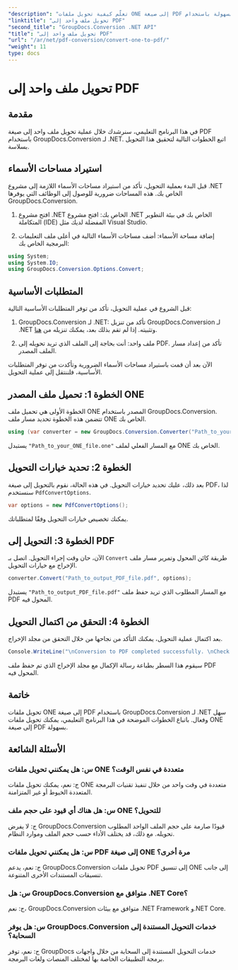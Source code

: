 ```yaml
---
"description": "تعلّم كيفية تحويل ملفات ONE إلى صيغة PDF بسهولة باستخدام GroupDocs.Conversion لـ .NET. اتبع دليلنا خطوة بخطوة."
"linktitle": "تحويل ملف واحد إلى PDF"
"second_title": "GroupDocs.Conversion .NET API"
"title": "تحويل ملف واحد إلى PDF"
"url": "/ar/net/pdf-conversion/convert-one-to-pdf/"
"weight": 11
type: docs
---
```

# تحويل ملف واحد إلى PDF

## مقدمة

في هذا البرنامج التعليمي، سنرشدك خلال عملية تحويل ملف واحد إلى صيغة PDF باستخدام GroupDocs.Conversion لـ .NET. اتبع الخطوات التالية لتحقيق هذا التحويل بسلاسة.

## استيراد مساحات الأسماء

قبل البدء بعملية التحويل، تأكد من استيراد مساحات الأسماء اللازمة إلى مشروع .NET الخاص بك. هذه المساحات ضرورية للوصول إلى الوظائف التي يوفرها GroupDocs.Conversion.

1. افتح مشروع .NET الخاص بك: افتح مشروع .NET الخاص بك في بيئة التطوير المتكاملة (IDE) المفضلة لديك مثل Visual Studio.

2. إضافة مساحة الأسماء: أضف مساحات الأسماء التالية في أعلى ملف التعليمات البرمجية الخاص بك:

```csharp
using System;
using System.IO;
using GroupDocs.Conversion.Options.Convert;
```

## المتطلبات الأساسية

قبل الشروع في عملية التحويل، تأكد من توفر المتطلبات الأساسية التالية:

1. GroupDocs.Conversion لـ .NET: تأكد من تنزيل GroupDocs.Conversion لـ .NET وتثبيته. إذا لم تقم بذلك بعد، يمكنك تنزيله من [هنا](https://releases.groupdocs.com/conversion/net/).

2. ملف واحد: أنت بحاجة إلى الملف الذي تريد تحويله إلى PDF. تأكد من إعداد مسار الملف المصدر.

الآن بعد أن قمت باستيراد مساحات الأسماء الضرورية وتأكدت من توفر المتطلبات الأساسية، فلننتقل إلى عملية التحويل.

## الخطوة 1: تحميل ملف المصدر ONE

الخطوة الأولى هي تحميل ملف ONE المصدر باستخدام GroupDocs.Conversion. تتضمن هذه الخطوة تحديد مسار ملف ONE الخاص بك.

```csharp
using (var converter = new GroupDocs.Conversion.Converter("Path_to_your_ONE_file.one"))
```

يستبدل `"Path_to_your_ONE_file.one"` مع المسار الفعلي لملف ONE الخاص بك.

## الخطوة 2: تحديد خيارات التحويل

بعد ذلك، عليك تحديد خيارات التحويل. في هذه الحالة، نقوم بالتحويل إلى صيغة PDF، لذا سنستخدم `PdfConvertOptions`.

```csharp
var options = new PdfConvertOptions();
```

يمكنك تخصيص خيارات التحويل وفقًا لمتطلباتك.

## الخطوة 3: التحويل إلى PDF

الآن، حان وقت إجراء التحويل. اتصل بـ `Convert` طريقة كائن المحول وتمرير مسار ملف الإخراج مع خيارات التحويل.

```csharp
converter.Convert("Path_to_output_PDF_file.pdf", options);
```

يستبدل `"Path_to_output_PDF_file.pdf"` مع المسار المطلوب الذي تريد حفظ ملف PDF المحول فيه.

## الخطوة 4: التحقق من اكتمال التحويل

بعد اكتمال عملية التحويل، يمكنك التأكد من نجاحها من خلال التحقق من مجلد الإخراج.

```csharp
Console.WriteLine("\nConversion to PDF completed successfully. \nCheck output in {0}", outputFolder);
```

سيقوم هذا السطر بطباعة رسالة الإكمال مع مجلد الإخراج الذي تم حفظ ملف PDF المحول فيه.

## خاتمة

تحويل ملفات ONE إلى صيغة PDF باستخدام GroupDocs.Conversion لـ .NET سهل وفعال. باتباع الخطوات الموضحة في هذا البرنامج التعليمي، يمكنك تحويل ملفات ONE إلى صيغة PDF بسهولة.

## الأسئلة الشائعة

### س: هل يمكنني تحويل ملفات ONE متعددة في نفس الوقت؟

ج: نعم، يمكنك تحويل ملفات ONE متعددة في وقت واحد من خلال تنفيذ تقنيات البرمجة المتعددة الخيوط أو غير المتزامنة.

### س: هل هناك أي قيود على حجم ملف ONE للتحويل؟

ج: لا يفرض GroupDocs.Conversion قيودًا صارمة على حجم الملف الواحد المطلوب تحويله. مع ذلك، قد يختلف الأداء حسب حجم الملف وموارد النظام.

### س: هل يمكنني تحويل ملفات PDF إلى صيغة ONE مرة أخرى؟

ج: نعم، يدعم GroupDocs.Conversion تحويل ملفات PDF إلى تنسيق ONE إلى جانب تنسيقات المستندات الأخرى المتنوعة.

### س: هل GroupDocs.Conversion متوافق مع .NET Core؟

ج: نعم، GroupDocs.Conversion متوافق مع بيئات .NET Framework و.NET Core.

### س: هل يوفر GroupDocs.Conversion خدمات التحويل المستندة إلى السحابة؟

ج: نعم، توفر GroupDocs خدمات التحويل المستندة إلى السحابة من خلال واجهات برمجة التطبيقات الخاصة بها لمختلف المنصات ولغات البرمجة.